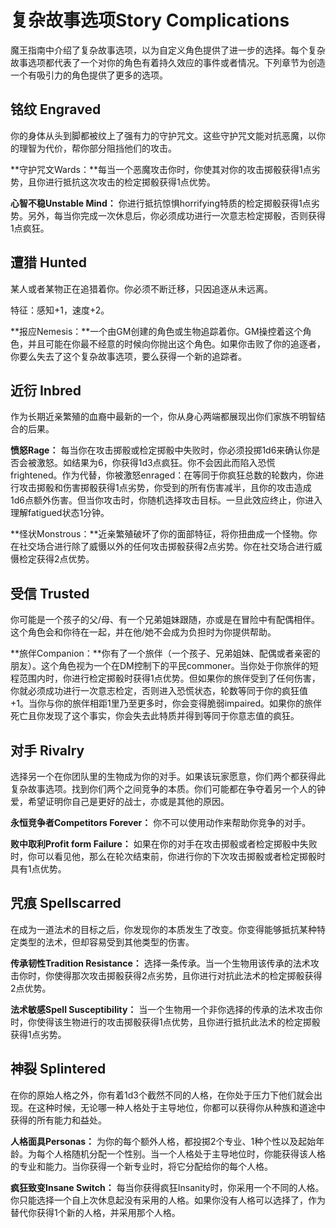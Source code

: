 # 复杂故事选项Story Complications

魔王指南中介绍了复杂故事选项，以为自定义角色提供了进一步的选择。每个复杂故事选项都代表了一个对你的角色有着持久效应的事件或者情况。下列章节为创造一个有吸引力的角色提供了更多的选项。

## 铭纹 Engraved

你的身体从头到脚都被纹上了强有力的守护咒文。这些守护咒文能对抗恶魔，以你的理智为代价，帮你部分阻挡他们的攻击。

**守护咒文Wards：**每当一个恶魔攻击你时，你使其对你的攻击掷骰获得1点劣势，且你进行抵抗这次攻击的检定掷骰获得1点优势。

**心智不稳Unstable Mind：**
你进行抵抗惊惧horrifying特质的检定掷骰获得1点劣势。另外，每当你完成一次休息后，你必须成功进行一次意志检定掷骰，否则获得1点疯狂。

## 遭猎 Hunted

某人或者某物正在追猎着你。你必须不断迁移，只因追逐从未远离。

特征：感知+1，速度+2。

**报应Nemesis：**一个由GM创建的角色或生物追踪着你。GM操控着这个角色，并且可能在你最不经意的时候向你抛出这个角色。如果你击败了你的追逐者，你要么失去了这个复杂故事选项，要么获得一个新的追踪者。

## 近衍 Inbred

作为长期近亲繁殖的血裔中最新的一个，你从身心两端都展现出你们家族不明智结合的后果。

**愤怒Rage：**
每当你在攻击掷骰或检定掷骰中失败时，你必须投掷1d6来确认你是否会被激怒。如结果为6，你获得1d3点疯狂。你不会因此而陷入恐慌frightened。作为代替，你被激怒enraged：在等同于你疯狂总数的轮数内，你进行攻击掷骰和伤害掷骰获得1点劣势，你受到的所有伤害减半，且你的攻击造成1d6点额外伤害。但当你攻击时，你随机选择攻击目标。一旦此效应终止，你进入理解fatigued状态1分钟。

**怪状Monstrous：**近亲繁殖破坏了你的面部特征，将你扭曲成一个怪物。你在社交场合进行除了威慑以外的任何攻击掷骰获得2点劣势。你在社交场合进行威慑检定获得2点优势。

## 受信 Trusted

你可能是一个孩子的父/母、有一个兄弟姐妹跟随，亦或是在冒险中有配偶相伴。这个角色会和你待在一起，并在他/她不会成为负担时为你提供帮助。

**旅伴Companion：**你有了一个旅伴（一个孩子、兄弟姐妹、配偶或者亲密的朋友）。这个角色视为一个在DM控制下的平民commoner。当你处于你旅伴的短程范围内时，你进行检定掷骰时获得1点优势。但如果你的旅伴受到了任何伤害，你就必须成功进行一次意志检定，否则进入恐慌状态，轮数等同于你的疯狂值+1。当你与你的旅伴相距1里乃至更多时，你会变得脆弱impaired。如果你的旅伴死亡且你发现了这个事实，你会失去此特质并得到等同于你意志值的疯狂。

## 对手 Rivalry

选择另一个在你团队里的生物成为你的对手。如果该玩家愿意，你们两个都获得此复杂故事选项。找到你们两个之间竞争的本质。你们可能都在争夺着另一个人的钟爱，希望证明你自己是更好的战士，亦或是其他的原因。

**永恒竞争者Competitors Forever：** 你不可以使用动作来帮助你竞争的对手。

**败中取利Profit form Failure：**
如果在你的对手在攻击掷骰或者检定掷骰中失败时，你可以看见他，那么在轮次结束前，你进行你的下次攻击掷骰或者检定掷骰时具有1点优势。

## 咒痕 Spellscarred

在成为一道法术的目标之后，你发现你的本质发生了改变。你变得能够抵抗某种特定类型的法术，但却容易受到其他类型的伤害。

**传承韧性Tradition Resistance：**
选择一条传承。当一个生物用该传承的法术攻击你时，你使得那次攻击掷骰获得2点劣势，且你进行对抗此法术的检定掷骰获得2点优势。

**法术敏感Spell Susceptibility：**
当一个生物用一个非你选择的传承的法术攻击你时，你使得该生物进行的攻击掷骰获得1点优势，且你进行抵抗此法术的检定掷骰获得1点劣势。

## 神裂 Splintered

在你的原始人格之外，你有着1d3个截然不同的人格，在你处于压力下他们就会出现。在这种时候，无论哪一种人格处于主导地位，你都可以获得你从种族和道途中获得的所有能力和益处。

**人格面具Personas：**
为你的每个额外人格，都投掷2个专业、1种个性以及起始年龄。为每个人格随机分配一个性别。当一个人格处于主导地位时，你能获得该人格的专业和能力。当你获得一个新专业时，将它分配给你的每个人格。

**疯狂致变Insane Switch：**
每当你获得疯狂Insanity时，你采用一个不同的人格。你只能选择一个自上次休息起没有采用的人格。如果你没有人格可以选择了，作为替代你获得1个新的人格，并采用那个人格。
